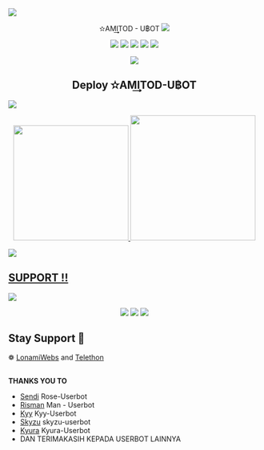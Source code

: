 <img src="https://user-images.githubusercontent.com/73097560/115834477-dbab4500-a447-11eb-908a-139a6edaec5c.gif">
    <p align="center"> 
     ✫AM͢͢͢ITOD -  U฿OT
<img src="https://user-images.githubusercontent.com/73097560/115834477-dbab4500-a447-11eb-908a-139a6edaec5c.gif">
    <p align="center"> 


</p>
<p align="center">
    <a href="https://github.com/amibotdisini/AMITOD-UBOT"> <img src="https://img.shields.io/github/repo-size/noob-kittu/YoneRobot?color=orange&logo=github&logoColor=green&style=for-the-badge" /></a>
    <a href="https://github.com/amibotdisini/AMITOD-UBOT/commits"> <img src="https://img.shields.io/github/last-commit/noob-kittu/YoneRobot?color=blue&logo=github&logoColor=green&style=for-the-badge" /></a>
    <a href="https://github.com/amibotdisini/AMITOD-UBOT/issues"> <img src="https://img.shields.io/github/issues/noob-kittu/YoneRobot?color=blueviolet&logo=github&logoColor=green&style=for-the-badge" /></a>
    <a href="https://github.com/amibotdisini/AMITOD-UBOT/network/members"> <img src="https://img.shields.io/github/forks/noob-kittu/YoneRobot?color=red&logo=github&logoColor=green&style=for-the-badge" /></a>  
    <a href="https://pypi.org/project/Telethon/"> <img src="https://img.shields.io/pypi/v/telethon?color=yellow&label=telethon&logo=python&logoColor=green&style=for-the-badge" /></a>
</p>

<p align="center">
  <img src="https://telegra.ph/file/913eb8253a4bd78cd65b6.jpg">
<h2 align="center">
   Deploy ✫AM͢͢͢ITOD-U฿OT
</h2>
<img src="https://user-images.githubusercontent.com/73097560/115834477-dbab4500-a447-11eb-908a-139a6edaec5c.gif">
    <p align="center"> 
<p align="center">
<a href="https://dashboard.heroku.com/new?template=https://github.com/amibotdisini/AMITOD-UBOT"><img src="https://img.shields.io/badge/Deploy%20To%20Heroku-black?style=for-the-badge&logo=heroku" width="230""/</a>  
<a href="https://telegram.dog/XTZ_HerokuBot?start=S3l1cmF4cC9reXVyYS11c2VyYm90IEt5dXJhLVVzZXJib3Q"><img src="https://img.shields.io/badge/Deploy%20Via%20Telegram-red?style=for-the-badge&logo=telegram" width="250""/</a>  </p>
<img src="https://user-images.githubusercontent.com/73097560/115834477-dbab4500-a447-11eb-908a-139a6edaec5c.gif">
    <p align="center"> 


## SUPPORT !!
</p>
<img src="https://user-images.githubusercontent.com/73097560/115834477-dbab4500-a447-11eb-908a-139a6edaec5c.gif">
    <p align="center">
    <a href="https://t.me/AmiBotSiMurni" target="blank"><img src="https://img.icons8.com/nolan/55/telegram-app.png" /></a>
    <a href="https://t.me/amAllService" target="blank"><img src="https://img.icons8.com/nolan/55/telegram-app.png" /></a>
<img src="https://user-images.githubusercontent.com/73097560/115834477-dbab4500-a447-11eb-908a-139a6edaec5c.gif">
    <p align="center"> 

## Stay Support 🚀
❁   [LonamiWebs](https://github.com/LonamiWebs/) and [Telethon](https://github.com/LonamiWebs/Telethon)

##

 **THANKS YOU TO**
*   [Sendi](https://github.com/SendiAp/Rose-Userbot)   Rose-Userbot
*   [Risman](https://github.com/mrismanaziz/Man-Userbot)   Man - Userbot
*   [Kyy](https://github.com/muhammadrizky16/Kyy-Userbot)   Kyy-Userbot
*   [Skyzu](https://github.com/Skyzu/skyzu-userbot)   skyzu-userbot
*   [Kyura](https://github.com/Kyuraxp/kyura-userbot) Kyura-Userbot
*   DAN TERIMAKASIH KEPADA USERBOT LAINNYA


